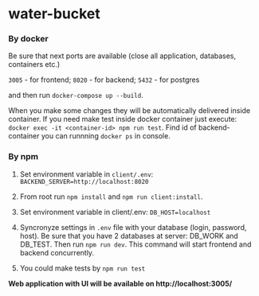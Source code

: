 # water-bucket

### By docker

Be sure that next ports are available (close all application, databases, containers etc.)

`3005` - for frontend; `8020` - for backend; `5432` - for postgres

and then run `docker-compose up --build`.

When you make some changes they will be automatically delivered inside container.
If you need make test inside docker container just execute:
`docker exec -it <container-id> npm run test`.
Find id of backend-container you can runnning `docker ps` in console.

### By npm

1. Set environment variable in `client/.env`:
```BACKEND_SERVER=http://localhost:8020```

2. From root run `npm install` and `npm run client:install`.

3. Set environment variable in client/.env:
```DB_HOST=localhost```

3. Syncronyze settings in `.env` file with your database (login, password, host).
Be sure that you have 2 databases at server: DB_WORK and DB_TEST.
Then run `npm run dev`. This command will start frontend and backend concurrently.

4. You could make tests by `npm run test`


__Web application with UI will be available on http://localhost:3005/__

